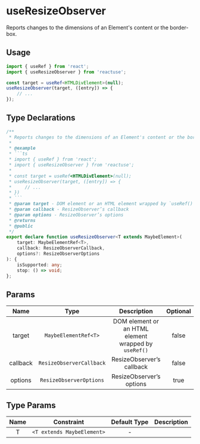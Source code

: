 # useResizeObserver

Reports changes to the dimensions of an Element's content or the border-box.

## Usage

```ts
import { useRef } from 'react';
import { useResizeObserver } from 'reactuse';

const target = useRef<HTMLDivElement>(null);
useResizeObserver(target, ([entry]) => {
    // ...
});
```

## Type Declarations

````ts
/**
 * Reports changes to the dimensions of an Element's content or the border-box.
 *
 * @example
 * ```ts
 * import { useRef } from 'react';
 * import { useResizeObserver } from 'reactuse';
 *
 * const target = useRef<HTMLDivElement>(null);
 * useResizeObserver(target, ([entry]) => {
 *     // ...
 * })
 * ```
 * @param target - DOM element or an HTML element wrapped by `useRef()`
 * @param callback - ResizeObserver’s callback
 * @param options - ResizeObserver’s options
 * @returns
 * @public
 */
export declare function useResizeObserver<T extends MaybeElement>(
    target: MaybeElementRef<T>,
    callback: ResizeObserverCallback,
    options?: ResizeObserverOptions
): {
    isSupported: any;
    stop: () => void;
};
````

## Params

|   Name   |           Type           |                     Description                      | Optional |
| :------: | :----------------------: | :--------------------------------------------------: | :------: |
|  target  |   `MaybeElementRef<T>`   | DOM element or an HTML element wrapped by `useRef()` |  false   |
| callback | `ResizeObserverCallback` |              ResizeObserver’s callback               |  false   |
| options  | `ResizeObserverOptions`  |               ResizeObserver’s options               |   true   |

## Type Params

| Name |         Constraint         | Default Type | Description |
| :--: | :------------------------: | :----------: | :---------: |
|  T   | `<T extends MaybeElement>` |      -       |             |
